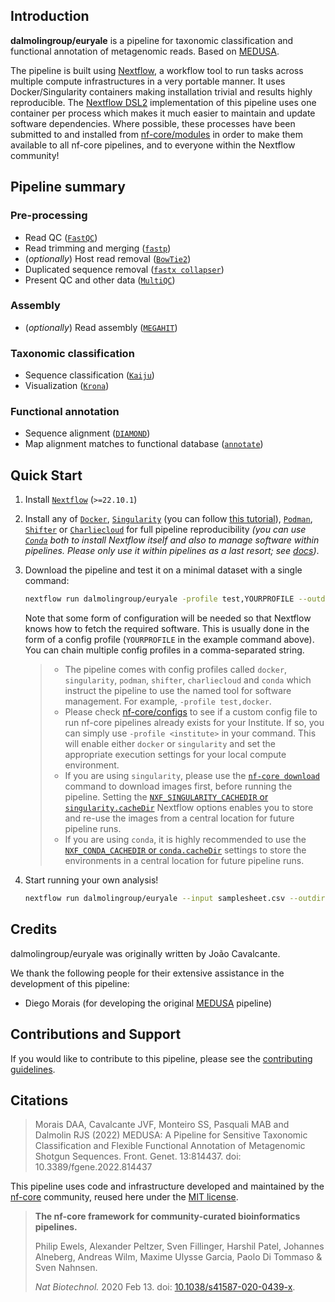 ## Introduction

**dalmolingroup/euryale** is a pipeline for taxonomic classification and functional annotation of metagenomic reads. Based on [MEDUSA](https://github.com/dalmolingroup/medusa).

The pipeline is built using [Nextflow](https://www.nextflow.io), a workflow tool to run tasks across multiple compute infrastructures in a very portable manner. It uses Docker/Singularity containers making installation trivial and results highly reproducible. The [Nextflow DSL2](https://www.nextflow.io/docs/latest/dsl2.html) implementation of this pipeline uses one container per process which makes it much easier to maintain and update software dependencies. Where possible, these processes have been submitted to and installed from [nf-core/modules](https://github.com/nf-core/modules) in order to make them available to all nf-core pipelines, and to everyone within the Nextflow community!

## Pipeline summary

### Pre-processing

- Read QC ([`FastQC`](https://www.bioinformatics.babraham.ac.uk/projects/fastqc/))
- Read trimming and merging ([`fastp`](https://github.com/OpenGene/fastp))
- (_optionally_) Host read removal ([`BowTie2`](https://bowtie-bio.sourceforge.net/bowtie2/manual.shtml))
- Duplicated sequence removal ([`fastx collapser`](http://hannonlab.cshl.edu/fastx_toolkit/))
- Present QC and other data ([`MultiQC`](http://multiqc.info/))

### Assembly

- (_optionally_) Read assembly ([`MEGAHIT`](https://github.com/voutcn/megahit))

### Taxonomic classification

- Sequence classification ([`Kaiju`](https://github.com/bioinformatics-centre/kaiju/))
- Visualization ([`Krona`](https://github.com/marbl/Krona/wiki))

### Functional annotation

- Sequence alignment ([`DIAMOND`](https://github.com/bbuchfink/diamond))
- Map alignment matches to functional database ([`annotate`](https://github.com/dalmolingroup/annotate))

## Quick Start

1. Install [`Nextflow`](https://www.nextflow.io/docs/latest/getstarted.html#installation) (`>=22.10.1`)

2. Install any of [`Docker`](https://docs.docker.com/engine/installation/), [`Singularity`](https://www.sylabs.io/guides/3.0/user-guide/) (you can follow [this tutorial](https://singularity-tutorial.github.io/01-installation/)), [`Podman`](https://podman.io/), [`Shifter`](https://nersc.gitlab.io/development/shifter/how-to-use/) or [`Charliecloud`](https://hpc.github.io/charliecloud/) for full pipeline reproducibility _(you can use [`Conda`](https://conda.io/miniconda.html) both to install Nextflow itself and also to manage software within pipelines. Please only use it within pipelines as a last resort; see [docs](https://nf-co.re/usage/configuration#basic-configuration-profiles))_.

3. Download the pipeline and test it on a minimal dataset with a single command:

   ```bash
   nextflow run dalmolingroup/euryale -profile test,YOURPROFILE --outdir <OUTDIR>
   ```

   Note that some form of configuration will be needed so that Nextflow knows how to fetch the required software. This is usually done in the form of a config profile (`YOURPROFILE` in the example command above). You can chain multiple config profiles in a comma-separated string.

   > - The pipeline comes with config profiles called `docker`, `singularity`, `podman`, `shifter`, `charliecloud` and `conda` which instruct the pipeline to use the named tool for software management. For example, `-profile test,docker`.
   > - Please check [nf-core/configs](https://github.com/nf-core/configs#documentation) to see if a custom config file to run nf-core pipelines already exists for your Institute. If so, you can simply use `-profile <institute>` in your command. This will enable either `docker` or `singularity` and set the appropriate execution settings for your local compute environment.
   > - If you are using `singularity`, please use the [`nf-core download`](https://nf-co.re/tools/#downloading-pipelines-for-offline-use) command to download images first, before running the pipeline. Setting the [`NXF_SINGULARITY_CACHEDIR` or `singularity.cacheDir`](https://www.nextflow.io/docs/latest/singularity.html?#singularity-docker-hub) Nextflow options enables you to store and re-use the images from a central location for future pipeline runs.
   > - If you are using `conda`, it is highly recommended to use the [`NXF_CONDA_CACHEDIR` or `conda.cacheDir`](https://www.nextflow.io/docs/latest/conda.html) settings to store the environments in a central location for future pipeline runs.

4. Start running your own analysis!

   ```bash
   nextflow run dalmolingroup/euryale --input samplesheet.csv --outdir <OUTDIR> --kaiju_db kaiju_reference --diamond_db diamond_db --reference_fasta diamond_fasta --host_fasta host_reference_fasta --id_mapping id_mapping_file -profile <docker/singularity/podman/shifter/charliecloud/conda/institute>
   ```

## Credits

dalmolingroup/euryale was originally written by João Cavalcante.

We thank the following people for their extensive assistance in the development of this pipeline:

- Diego Morais (for developing the original [MEDUSA](https://github.com/dalmolingroup/medusa) pipeline)

## Contributions and Support

If you would like to contribute to this pipeline, please see the [contributing guidelines](.github/CONTRIBUTING.md).

## Citations

> Morais DAA, Cavalcante JVF, Monteiro SS, Pasquali MAB and Dalmolin RJS (2022)
> MEDUSA: A Pipeline for Sensitive Taxonomic Classification and Flexible Functional Annotation
> of Metagenomic Shotgun Sequences.
> Front. Genet. 13:814437. doi: 10.3389/fgene.2022.814437

This pipeline uses code and infrastructure developed and maintained by the [nf-core](https://nf-co.re) community, reused here under the [MIT license](https://github.com/nf-core/tools/blob/master/LICENSE).

> **The nf-core framework for community-curated bioinformatics pipelines.**
>
> Philip Ewels, Alexander Peltzer, Sven Fillinger, Harshil Patel, Johannes Alneberg, Andreas Wilm, Maxime Ulysse Garcia, Paolo Di Tommaso & Sven Nahnsen.
>
> _Nat Biotechnol._ 2020 Feb 13. doi: [10.1038/s41587-020-0439-x](https://dx.doi.org/10.1038/s41587-020-0439-x).
